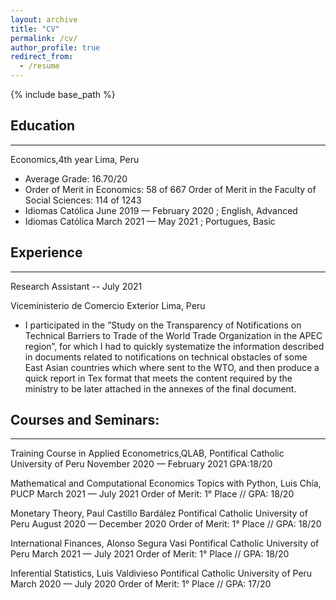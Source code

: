 ```yaml
---
layout: archive
title: "CV"
permalink: /cv/
author_profile: true
redirect_from:
  - /resume
---
```


{% include base_path %}


## Education

-----

Economics,4th year Lima, Peru
* Average Grade: 16.70/20
* Order of Merit in Economics: 58 of 667 Order of Merit in the Faculty of Social Sciences: 114 of 1243
* Idiomas Católica June 2019 — February 2020 ; English, Advanced 
* Idiomas Católica March 2021 — May 2021 ; Portugues, Basic

## Experience
--------
Research Assistant   -- July 2021

Viceministerio de Comercio Exterior Lima, Peru
* I participated in the ”Study on the Transparency of Notifications on Technical Barriers to Trade of the World Trade
Organization in the APEC region”, for which I had to quickly systematize the information described in documents related to
notifications on technical obstacles of some East Asian countries which where sent to the WTO, and then produce a quick
report in Tex format that meets the content required by the ministry to be later attached in the annexes of the final document.

## Courses and Seminars:
-------------
Training Course in Applied Econometrics,QLAB, Pontifical Catholic University of Peru November 2020 — February 2021
GPA:18/20

Mathematical and Computational Economics Topics with Python, Luis Chía, PUCP March 2021 — July 2021
Order of Merit: 1° Place // GPA: 18/20

Monetary Theory, Paul Castillo Bardález Pontifical Catholic University of Peru August 2020 — December 2020
Order of Merit: 1° Place // GPA: 18/20

International Finances, Alonso Segura Vasi Pontifical Catholic University of Peru March 2021 — July 2021
Order of Merit: 1° Place // GPA: 18/20

Inferential Statistics, Luis Valdivieso Pontifical Catholic University of Peru March 2020 — July 2020
Order of Merit: 1° Place // GPA: 17/20
  
